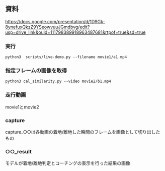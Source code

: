 ## 資料
https://docs.google.com/presentation/d/1D9Gk-8ynefuxQkzZ9YSeowvuuJGmdbvg/edit?usp=drive_link&ouid=111798389918963487681&rtpof=true&sd=true

### 実行
```
python3  scripts/live-demo.py --filename movie1/a1.mp4
```
### 指定フレームの画像を取得
```
python3 cal_similarity.py --video movie2/b1.mp4
```

### 走行動画
movie1とmovie2

### capture
capture_○○は各動画の着地/離地した瞬間のフレームを画像として切り出したもの

### ○○_result
モデルが着地/離地判定とコーチングの表示を行った結果の画像
